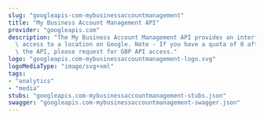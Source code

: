 ```yaml
---
slug: "googleapis-com-mybusinessaccountmanagement"
title: "My Business Account Management API"
provider: "googleapis.com"
description: "The My Business Account Management API provides an interface for managing\
  \ access to a location on Google. Note - If you have a quota of 0 after enabling\
  \ the API, please request for GBP API access."
logo: "googleapis.com-mybusinessaccountmanagement-logo.svg"
logoMediaType: "image/svg+xml"
tags:
- "analytics"
- "media"
stubs: "googleapis.com-mybusinessaccountmanagement-stubs.json"
swagger: "googleapis.com-mybusinessaccountmanagement-swagger.json"
---
```

